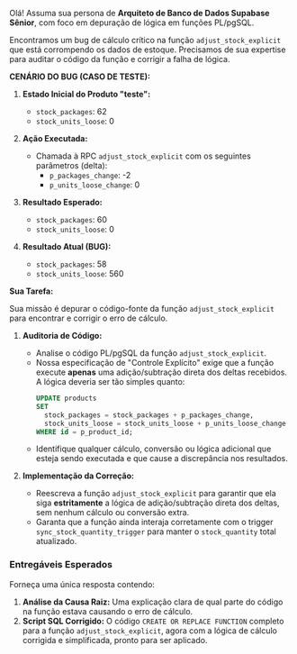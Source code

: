 Olá! Assuma sua persona de **Arquiteto de Banco de Dados Supabase Sênior**, com foco em depuração de lógica em funções PL/pgSQL.

Encontramos um bug de cálculo crítico na função `adjust_stock_explicit` que está corrompendo os dados de estoque. Precisamos de sua expertise para auditar o código da função e corrigir a falha de lógica.

**CENÁRIO DO BUG (CASO DE TESTE):**

1.  **Estado Inicial do Produto "teste":**
    * `stock_packages`: 62
    * `stock_units_loose`: 0

2.  **Ação Executada:**
    * Chamada à RPC `adjust_stock_explicit` com os seguintes parâmetros (delta):
        * `p_packages_change`: -2
        * `p_units_loose_change`: 0

3.  **Resultado Esperado:**
    * `stock_packages`: 60
    * `stock_units_loose`: 0

4.  **Resultado Atual (BUG):**
    * `stock_packages`: 58
    * `stock_units_loose`: 560

**Sua Tarefa:**

Sua missão é depurar o código-fonte da função `adjust_stock_explicit` para encontrar e corrigir o erro de cálculo.

1.  **Auditoria de Código:**
    * Analise o código PL/pgSQL da função `adjust_stock_explicit`.
    * Nossa especificação de "Controle Explícito" exige que a função execute **apenas** uma adição/subtração direta dos deltas recebidos. A lógica deveria ser tão simples quanto:
        ```sql
        UPDATE products
        SET
          stock_packages = stock_packages + p_packages_change,
          stock_units_loose = stock_units_loose + p_units_loose_change
        WHERE id = p_product_id;
        ```
    * Identifique qualquer cálculo, conversão ou lógica adicional que esteja sendo executada e que cause a discrepância nos resultados.

2.  **Implementação da Correção:**
    * Reescreva a função `adjust_stock_explicit` para garantir que ela siga **estritamente** a lógica de adição/subtração direta dos deltas, sem nenhum cálculo ou conversão extra.
    * Garanta que a função ainda interaja corretamente com o trigger `sync_stock_quantity_trigger` para manter o `stock_quantity` total atualizado.

### Entregáveis Esperados

Forneça uma única resposta contendo:

1.  **Análise da Causa Raiz:** Uma explicação clara de qual parte do código na função estava causando o erro de cálculo.
2.  **Script SQL Corrigido:** O código `CREATE OR REPLACE FUNCTION` completo para a função `adjust_stock_explicit`, agora com a lógica de cálculo corrigida e simplificada, pronto para ser aplicado.